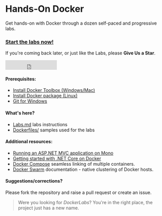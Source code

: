# Hands-On Docker
Get hands-on with Docker through a dozen self-paced and progressive labs.

### [Start the labs now!](/Labs.md)

If you're coming back later, or just like the Labs, please **Give Us a Star**.

<iframe src="https://ghbtns.com/github-btn.html?user=alexellis&repo=handsondocker&type=star&count=false&size=large" frameborder="0" scrolling="0" width="160px" height="30px"></iframe>

#### Prerequisites:

- [Install Docker Toolbox (Windows/Mac)](https://docs.docker.com/engine/installation/#on-osx-and-windows)
- [Install Docker package (Linux)](https://docs.docker.com/engine/installation/)
- [Git for Windows](https://git-scm.com/downloads)

#### What's here?
- [Labs.md](/Labs.md) labs instructions
- [Dockerfiles/](/Dockerfiles) samples used for the labs

#### Additional resources:

* [Running an ASP.NET MVC application on Mono](http://www.mono-project.com/docs/web/aspnet/)
* [Getting started with .NET Core on Docker](http://dotnet.github.io/getting-started/)
* [Docker Compose](https://docs.docker.com/compose/overview/) seamless linking of multiple containers.
* [Docker Swarm](https://docs.docker.com/swarm/overview/) documentation - native clustering of Docker hosts.

#### Suggestions/corrections?

Please fork the repository and raise a pull request or create an issue.

> Were you looking for *DockerLabs*? You're in the right place, the project just has a new name.
